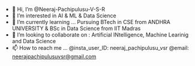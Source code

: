 - 👋 Hi, I’m @Neeraj-Pachipulusu-V-S-R
- 👀 I’m interested in AI & ML & Data Science
- 🌱 I’m currently learning ... Pursuing BTech in CSE from ANDHRA UNIVERSITY & 
                                 BSc in Data Science from IIT Madras
- 💞️ I’m looking to collaborate on : Artificial INtelligence, Machine Learinig and Data Science
- 📫 How to reach me ... @insta_user_ID: neeraj_pachipulusu_vsr
                          @email: neerajpachipulusuvsr@gmail.com

<!---
Neeraj-Pachipulusu-V-S-R/Neeraj-Pachipulusu-V-S-R is a ✨ special ✨ repository because its `README.md` (this file) appears on your GitHub profile.
You can click the Preview link to take a look at your changes.
--->

